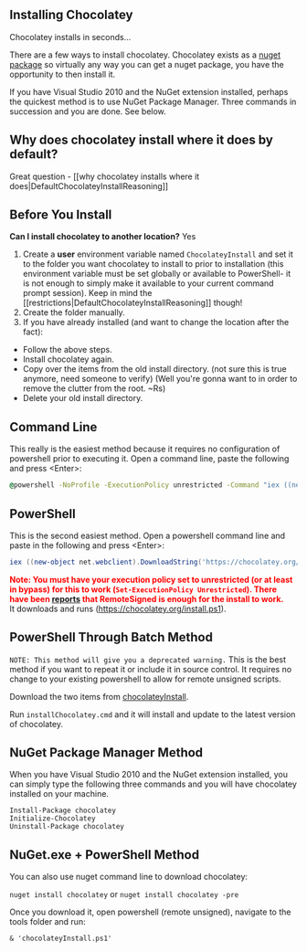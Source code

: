 ## Installing Chocolatey  
Chocolatey installs in seconds...  
  
There are a few ways to install chocolatey. Chocolatey exists as a [nuget package](http://nuget.org/list/packages/chocolatey) so virtually any way you can get a nuget package, you have the opportunity to then install it.  
  
If you have Visual Studio 2010 and the NuGet extension installed, perhaps the quickest method is to use NuGet Package Manager. Three commands in succession and you are done. See below.  
 
## Why does chocolatey install where it does by default?
Great question - [[why chocolatey installs where it does|DefaultChocolateyInstallReasoning]]  
  
## Before You Install  
**Can I install chocolatey to another location?** Yes  
  
1. Create a __user__ environment variable named ```ChocolateyInstall``` and set it to the folder you want chocolatey to install to prior to installation (this environment variable must be set globally or available to PowerShell- it is not enough to simply make it available to your current command prompt session).  Keep in mind the [[restrictions|DefaultChocolateyInstallReasoning]] though!  
1. Create the folder manually.
1. If you have already installed (and want to change the location after the fact):
  * Follow the above steps. 
  * Install chocolatey again. 
  * Copy over the items from the old install directory. (not sure this is true anymore, need someone to verify) (Well you're gonna want to in order to remove the clutter from the root. ~Rs)
  * Delete your old install directory.
  
## Command Line
This really is the easiest method because it requires no configuration of powershell prior to executing it. Open a command line, paste the following and press &lt;Enter&gt;:  
  
```cmd
@powershell -NoProfile -ExecutionPolicy unrestricted -Command "iex ((new-object net.webclient).DownloadString('https://chocolatey.org/install.ps1'))" && SET PATH=%PATH%;%systemdrive%\ProgramData\chocolatey\bin
```  
  
## PowerShell
This is the second easiest method. Open a powershell command line and paste in the following and press &lt;Enter&gt;:  
  
```powershell
iex ((new-object net.webclient).DownloadString('https://chocolatey.org/install.ps1'))
```  
  
**<font color="red">Note: You must have your execution policy set to unrestricted (or at least in bypass) for this to work (`Set-ExecutionPolicy Unrestricted`). There have been [reports](https://github.com/chocolatey/chocolatey/issues/70) that RemoteSigned is enough for the install to work.</font>**  
It downloads and runs (https://chocolatey.org/install.ps1).  
  
## PowerShell Through Batch Method
`NOTE: This method will give you a deprecated warning.`
This is the best method if you want to repeat it or include it in source control. It requires no change to your existing powershell to allow for remote unsigned scripts.  

Download the two items from [chocolateyInstall](https://github.com/chocolatey/chocolatey/tree/master/chocolateyInstall).  
  
Run `installChocolatey.cmd` and it will install and update to the latest version of chocolatey.  
  
## NuGet Package Manager Method
  
When you have Visual Studio 2010 and the NuGet extension installed, you can simply type the following three commands and you will have chocolatey installed on your machine.  
  
 `Install-Package chocolatey`  
 `Initialize-Chocolatey`  
 `Uninstall-Package chocolatey`  

## NuGet.exe + PowerShell Method

You can also use nuget command line to download chocolatey:  
  
 `nuget install chocolatey` or `nuget install chocolatey -pre`  
  
Once you download it, open powershell (remote unsigned), navigate to the tools folder and run:  

`& 'chocolateyInstall.ps1'`